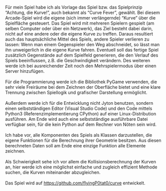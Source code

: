 Für mein Spiel habe ich als Vorlage das Spiel bzw. das Spielprinzip “Achtung, die Kurve!”, auch bekannt als “Curve Fever”, gewählt. Bei diesem Arcade-Spiel wird die eigene (sich immer verlängernde) “Kurve” über die Spielfläche gesteuert. Das Spiel wird mit mehreren Spielern gespielt (am selben Computer oder über ein Netzwerk), das Ziel besteht dabei darin, nicht auf eine andere oder die eigene Kurve zu treffen. Daraus resultiert auch das hauptsächliche Mittel des Spiels, andere Spieler verlieren zu lassen: Wenn man einem Gegenspieler den Weg abschneidet, so lässt man ihn unweigerlich in die eigene Kurve fahren. Eventuell soll das fertige Spiel zusätzlich Gegenstände auf dem Spielfeld generieren, die den Verlauf des Spiels beeinflussen, z.B. die Geschwindigkeit verändern. Des weiteren werde ich bei ausreichender Zeit noch den Mehrspielermodus über einen Server hinzufügen.
<br>
<br>
Für die Programmierung werde ich die Bibliothek PyGame verwenden, die sehr viele Freiräume bei dem Zeichnen der Oberfläche bietet und eine klare Trennung zwischen Spiellogik und grafischer Darstellung ermöglicht.
<br>
<br>
Außerdem werde ich für die Entwicklung nicht Jyton benutzen, sondern einen selbstständigen Editor (Visual Studio Code) und den Code mittels Python3 (Referenzimplementierung CPython) auf einer Linux-Distribution ausführen. Am Ende wird auch eine selbstständige ausführbare Datei verfügbar sein, für die kein Python auf dem Rechner von Nöten sein wird.
<br>
<br>
Ich habe vor, alle Komponenten des Spiels als Klassen darzustellen, die eigene Funktionen für die Berechnung ihrer Geometrie besitzen. Aus diesen berechneten Daten soll am Ende eine einzige Funktion alle Elemente zeichnen.
<br>
<br>
Als Schwierigkeit sehe ich vor allem die Kollisionsberechnung der Kurven an, hier werde ich eine möglichst einfache und zugleich effizient Methode suchen, die Kurven miteinander abzugleichen.
<br>
<br>
Das Spiel wird auf https://github.com/flyingP0tat0/curve entwickelt.
